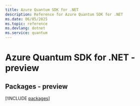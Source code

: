 ```yaml
---
title: Azure Quantum SDK for .NET
description: Reference for Azure Quantum SDK for .NET
ms.date: 06/05/2025
ms.topic: reference
ms.devlang: dotnet
ms.service: quantum
---
```

# Azure Quantum SDK for .NET - preview
## Packages - preview
[!INCLUDE [packages](quantum-index.md)]
